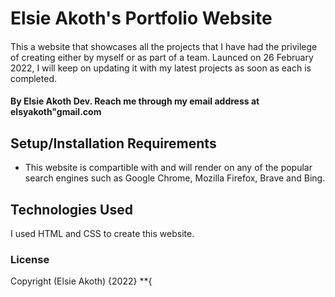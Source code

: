 # Elsie Akoth's Portfolio Website
#### 
This a website that showcases all the projects that I have had the privilege of creating either by myself or as part of a team. Launced on 26 February 2022, I will keep on updating it with my latest projects as soon as each is completed.
#### By **Elsie Akoth Dev. Reach me through my email address at elsyakoth"gmail.com**
## Setup/Installation Requirements
* This website is compartible with and will render on any of the popular search engines such as Google Chrome, Mozilla Firefox, Brave and Bing.
## Technologies Used
I used HTML and CSS to create this website. 
### License
Copyright (Elsie Akoth) {2022} **{